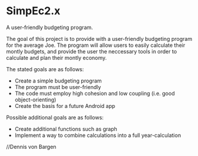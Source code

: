 SimpEc2.x
=========

A user-friendly budgeting program.

The goal of this project is to provide with a user-friendly budgeting program for the average Joe. The program will allow users to easily calculate their montly budgets, and provide the user the neccessary tools in order to calculate and plan their montly economy.

The stated goals are as follows:

  - Create a simple budgeting program
  - The program must be user-friendly
  - The code must employ high cohesion and low coupling (i.e. good object-orienting)
  - Create the basis for a future Android app
  
Possible additional goals are as follows:

  - Create additional functions such as graph
  - Implement a way to combine calculations into a full year-calculation


//Dennis von Bargen
